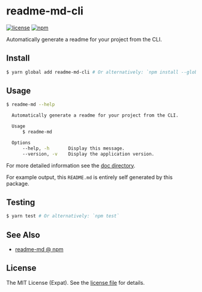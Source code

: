 readme-md-cli
=============
[![license](https://img.shields.io/github/licenseundefined.svg?style=flat-square)](LICENSE)
[![npm](https://img.shields.io/npm/v/readme-md-cli.svg?style=flat-square)](https://www.npmjs.com/package/readme-md-cli)

Automatically generate a readme for your project from the CLI.

Install
-------
```sh
$ yarn global add readme-md-cli # Or alternatively: `npm install --global readme-md-cli`
```

Usage
-----
```sh
$ readme-md --help

  Automatically generate a readme for your project from the CLI.

  Usage
      $ readme-md

  Options
      --help, -h       Display this message.
      --version, -v    Display the application version.
```

For more detailed information see the [doc directory](doc/).

For example output, this `README.md` is entirely self generated by this package.

Testing
-------
```sh
$ yarn test # Or alternatively: `npm test`
```

See Also
--------
- [readme-md @ npm](https://www.npmjs.com/package/readme-md)

License
-------
The MIT License (Expat). See the [license file](LICENSE) for details.
